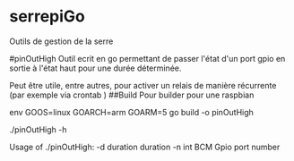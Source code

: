 # serrepiGo
Outils de gestion de la serre


#pinOutHigh
Outil ecrit en go permettant de passer l'état d'un port gpio en sortie à l'état haut pour une durée déterminée.

Peut être utile, entre autres, pour activer un relais de manière récurrente (par exemple via crontab
)
##Build
Pour builder pour une raspbian 

env GOOS=linux GOARCH=arm GOARM=5 go build -o pinOutHigh

./pinOutHigh -h

Usage of ./pinOutHigh:
  -d duration
    	duration
  -n int
    	BCM Gpio port number

